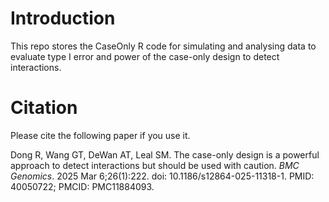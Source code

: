 # Introduction
This repo stores the CaseOnly R code for simulating and analysing data to evaluate type I error and power of the case-only design to detect interactions.


# Citation
Please cite the following paper if you use it. 

Dong R, Wang GT, DeWan AT, Leal SM. The case-only design is a powerful approach to detect interactions but should be used with caution. *BMC Genomics*. 2025 Mar 6;26(1):222. doi: 10.1186/s12864-025-11318-1. PMID: 40050722; PMCID: PMC11884093.
